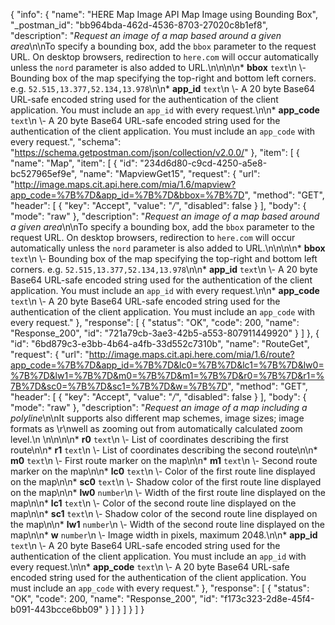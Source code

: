 {
  "info": {
    "name": "HERE Map Image API Map Image using Bounding Box",
    "_postman_id": "bb964bda-462d-4536-8703-27020c8b1ef8",
    "description": "*Request an image of a map based around a given area*\n\nTo specify a bounding box, add the `bbox` parameter to the request URL. On desktop browsers, redirection to `here.com` will occur automatically unless the `nord` parameter is also added to URL.\n\n\n\n* **bbox**  `text`\n \\- Bounding box of the map specifying the top-right and bottom left corners.    e.g. `52.515,13.377,52.134,13.978`\n\n* **app_id**  `text`\n \\- A 20 byte Base64 URL-safe encoded string used for the authentication of the client application.    You must include an `app_id` with every request.\n\n* **app_code**  `text`\n \\- A 20 byte Base64 URL-safe encoded string used for the authentication of the client application.    You must include an `app_code` with every request.",
    "schema": "https://schema.getpostman.com/json/collection/v2.0.0/"
  },
  "item": [
    {
      "name": "Map",
      "item": [
        {
          "id": "234d6d80-c9cd-4250-a5e8-bc527965ef9e",
          "name": "MapviewGet15",
          "request": {
            "url": "http://image.maps.cit.api.here.com/mia/1.6/mapview?app_code=%7B%7D&app_id=%7B%7D&bbox=%7B%7D",
            "method": "GET",
            "header": [
              {
                "key": "Accept",
                "value": "*/*",
                "disabled": false
              }
            ],
            "body": {
              "mode": "raw"
            },
            "description": "*Request an image of a map based around a given area*\n\nTo specify a bounding box, add the `bbox` parameter to the request URL. On desktop browsers, redirection to `here.com` will occur automatically unless the `nord` parameter is also added to URL.\n\n\n\n* **bbox**  `text`\n \\- Bounding box of the map specifying the top-right and bottom left corners.    e.g. `52.515,13.377,52.134,13.978`\n\n* **app_id**  `text`\n \\- A 20 byte Base64 URL-safe encoded string used for the authentication of the client application.    You must include an `app_id` with every request.\n\n* **app_code**  `text`\n \\- A 20 byte Base64 URL-safe encoded string used for the authentication of the client application.    You must include an `app_code` with every request."
          },
          "response": [
            {
              "status": "OK",
              "code": 200,
              "name": "Response_200",
              "id": "721a79cb-3ae3-42b5-a553-807911449920"
            }
          ]
        },
        {
          "id": "6bd879c3-e3bb-4b64-a4fb-33d552c7310b",
          "name": "RouteGet",
          "request": {
            "url": "http://image.maps.cit.api.here.com/mia/1.6/route?app_code=%7B%7D&app_id=%7B%7D&lc0=%7B%7D&lc1=%7B%7D&lw0=%7B%7D&lw1=%7B%7D&m0=%7B%7D&m1=%7B%7D&r0=%7B%7D&r1=%7B%7D&sc0=%7B%7D&sc1=%7B%7D&w=%7B%7D",
            "method": "GET",
            "header": [
              {
                "key": "Accept",
                "value": "*/*",
                "disabled": false
              }
            ],
            "body": {
              "mode": "raw"
            },
            "description": "*Request an image of a map including a polyline*\n\nIt supports also different map schemes, image sizes; image formats as \r\nwell as zooming out from automatically calculated zoom level.\n  \n\n\n\n* **r0**  `text`\n \\- List of coordinates describing the first route\n\n* **r1**  `text`\n \\- List of coordinates describing the second route\n\n* **m0**  `text`\n \\- First route marker on the map\n\n* **m1**  `text`\n \\- Second route marker on the map\n\n* **lc0**  `text`\n \\- Color of the first route line displayed on the map\n\n* **sc0**  `text`\n \\- Shadow color of the first route line displayed on the map\n\n* **lw0**  `number`\n \\- Width of the first route line displayed on the map\n\n* **lc1**  `text`\n \\- Color of the second route line displayed on the map\n\n* **sc1**  `text`\n \\- Shadow color of the second route line displayed on the map\n\n* **lw1**  `number`\n \\- Width of the second route line displayed on the map\n\n* **w**  `number`\n \\- Image width in pixels, maximum 2048.\n\n* **app_id**  `text`\n \\- A 20 byte Base64 URL-safe encoded string used for the authentication of the client application.    You must include an `app_id` with every request.\n\n* **app_code**  `text`\n \\- A 20 byte Base64 URL-safe encoded string used for the authentication of the client application.    You must include an `app_code` with every request."
          },
          "response": [
            {
              "status": "OK",
              "code": 200,
              "name": "Response_200",
              "id": "f173c323-2d8e-45f4-b091-443bcce6bb09"
            }
          ]
        }
      ]
    }
  ]
}